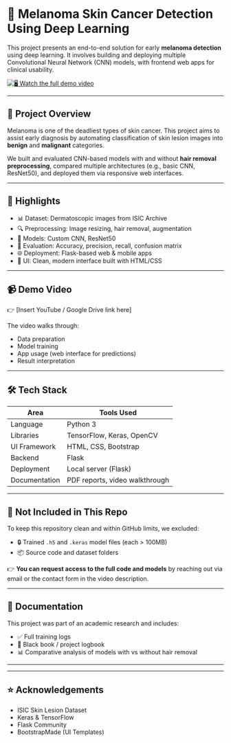# 🧬 Melanoma Skin Cancer Detection Using Deep Learning

This project presents an end-to-end solution for early **melanoma detection** using deep learning. It involves building and deploying multiple Convolutional Neural Network (CNN) models, with frontend web apps for clinical usability.

[![🖥️ Watch the full demo video](https://img.youtube.com/vi/ItBdj1BTflo/maxresdefault.jpg)](https://youtu.be/ItBdj1BTflo)


---

## 🎯 Project Overview

Melanoma is one of the deadliest types of skin cancer. This project aims to assist early diagnosis by automating classification of skin lesion images into **benign** and **malignant** categories.

We built and evaluated CNN-based models with and without **hair removal preprocessing**, compared multiple architectures (e.g., basic CNN, ResNet50), and deployed them via responsive web interfaces.

---

## 🧠 Highlights

- 📊 Dataset: Dermatoscopic images from ISIC Archive
- 🔍 Preprocessing: Image resizing, hair removal, augmentation
- 🤖 Models: Custom CNN, ResNet50
- 🧪 Evaluation: Accuracy, precision, recall, confusion matrix
- 🌐 Deployment: Flask-based web & mobile apps
- 🎨 UI: Clean, modern interface built with HTML/CSS

---

## 📹 Demo Video

👉 [Insert YouTube / Google Drive link here]

The video walks through:
- Data preparation
- Model training
- App usage (web interface for predictions)
- Result interpretation

---

## 🛠️ Tech Stack

| Area             | Tools Used                        |
|------------------|-----------------------------------|
| Language         | Python 3                          |
| Libraries        | TensorFlow, Keras, OpenCV         |
| UI Framework     | HTML, CSS, Bootstrap              |
| Backend          | Flask                             |
| Deployment       | Local server (Flask)              |
| Documentation    | PDF reports, video walkthrough    |

---

## 📁 Not Included in This Repo

To keep this repository clean and within GitHub limits, we excluded:

- 🔒 Trained `.h5` and `.keras` model files (each > 100MB)
- 📦 Source code and dataset folders

👉 **You can request access to the full code and models** by reaching out via email or the contact form in the video description.

---

## 📄 Documentation

This project was part of an academic research and includes:

- ✅ Full training logs
- 🧪 Black book / project logbook
- 📊 Comparative analysis of models with vs without hair removal

---

---

## ⭐ Acknowledgements

- ISIC Skin Lesion Dataset
- Keras & TensorFlow
- Flask Community
- BootstrapMade (UI Templates)
